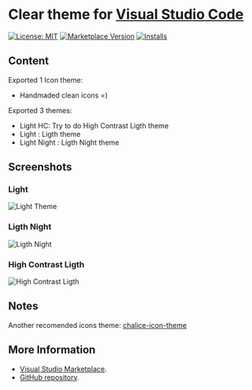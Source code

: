 # Clear theme for [Visual Studio Code](http://code.visualstudio.com)

[![License: MIT](https://img.shields.io/badge/license-MIT-orange.svg)](https://github.com/danibram/vscode-clear-theme/blob/master/LICENSE) [![Marketplace Version](https://vsmarketplacebadge.apphb.com/version/danibram.theme-clear.svg)](https://marketplace.visualstudio.com/items?itemName=danibram.theme-clear) [![Installs](https://vsmarketplacebadge.apphb.com/installs/danibram.theme-clear.svg)](https://marketplace.visualstudio.com/items?itemName=danibram.theme-clear)

## Content

Exported 1 Icon theme:

- Handmaded clean icons =)

Exported 3 themes:

- Light HC: Try to do High Contrast Ligth theme
- Light : Ligth theme
- Light Night : Ligth Night theme

## Screenshots

### Light

![Light Theme](https://raw.githubusercontent.com/danibram/vscode-clear-theme/master/light.png)

### Ligth Night

![Ligth Night](https://raw.githubusercontent.com/danibram/vscode-clear-theme/master/light-night.png)

### High Contrast Ligth

![High Contrast Ligth](https://raw.githubusercontent.com/danibram/vscode-clear-theme/master/light-hc.png)

## Notes

Another recomended icons theme: [chalice-icon-theme](https://github.com/artlaman/chalice-icon-theme)

## More Information

- [Visual Studio Marketplace](https://marketplace.visualstudio.com/items?itemName=danibram.theme-clear).
- [GitHub repository](https://github.com/danibram/vscode-clear-theme).
